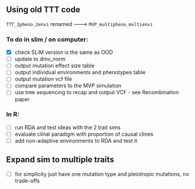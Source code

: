 
## Using old TTT code
`TTT_2pheno_2envi` renamed ---> `MVP_multipheno_multienvi`

### To do in slim / on computer:
- [x] check SLiM version is the same as OOD
- [ ] update to dmv_norm
- [ ] output mutation effect size table
- [ ] output individual environments and phenotypes table
- [ ] output mutation vcf file
- [ ] compare parameters to the MVP simulation
- [ ] use tree sequencing to recap and output VCF - see Recombination paper

### In R:
- [ ] run RDA and test ideas with the 2 trait sims
- [ ] evaluate clinal paradigm with proportion of causal clines
- [ ] add non-adaptive environments to RDA and test it

## Expand sim to multiple traits
- [ ] for simplicity just have one mutation type and pleiotropic mutations, no trade-offs
